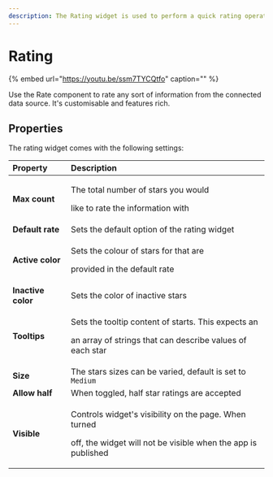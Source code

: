 ```yaml
---
description: The Rating widget is used to perform a quick rating operation on something.
---
```


# Rating

{% embed url="https://youtu.be/ssm7TYCQtfo" caption="" %}

Use the Rate component to rate any sort of information from the connected data source. It's customisable and features rich.

## Properties

The rating widget comes with the following settings:

<table>
  <thead>
    <tr>
      <th style="text-align:left">Property</th>
      <th style="text-align:left">Description</th>
    </tr>
  </thead>
  <tbody>
    <tr>
      <td style="text-align:left"><b>Max count</b>
      </td>
      <td style="text-align:left">
        <p>The total number of stars you would</p>
        <p>like to rate the information with</p>
      </td>
    </tr>
    <tr>
      <td style="text-align:left"><b>Default rate</b>
      </td>
      <td style="text-align:left">Sets the default option of the rating widget</td>
    </tr>
    <tr>
      <td style="text-align:left"><b>Active color</b>
      </td>
      <td style="text-align:left">
        <p>Sets the colour of stars for that are</p>
        <p>provided in the default rate</p>
      </td>
    </tr>
    <tr>
      <td style="text-align:left"><b>Inactive color</b>
      </td>
      <td style="text-align:left">Sets the color of inactive stars</td>
    </tr>
    <tr>
      <td style="text-align:left"><b>Tooltips</b>
      </td>
      <td style="text-align:left">
        <p>Sets the tooltip content of starts. This expects an</p>
        <p>an array of strings that can describe values of each star</p>
      </td>
    </tr>
    <tr>
      <td style="text-align:left"><b>Size</b>
      </td>
      <td style="text-align:left">The stars sizes can be varied, default is set to <code>Medium</code>
      </td>
    </tr>
    <tr>
      <td style="text-align:left"><b>Allow half</b>
      </td>
      <td style="text-align:left">When toggled, half star ratings are accepted</td>
    </tr>
    <tr>
      <td style="text-align:left"><b>Visible</b>
      </td>
      <td style="text-align:left">
        <p>Controls widget&apos;s visibility on the page. When turned</p>
        <p>off, the widget will not be visible when the app is published</p>
      </td>
    </tr>
  </tbody>
</table>

